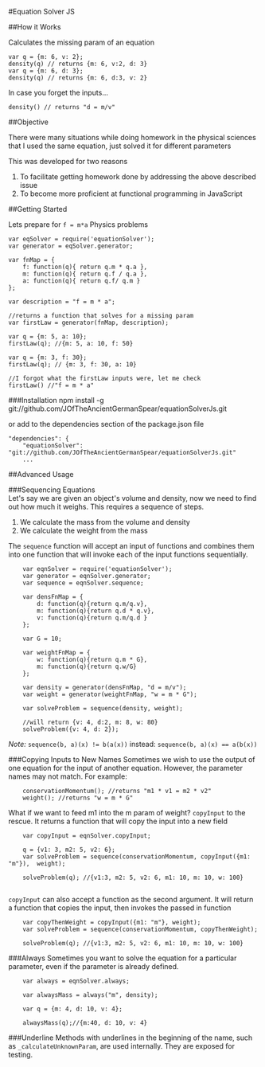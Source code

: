 #Equation Solver JS

##How it Works

Calculates the missing param of an equation

	var q = {m: 6, v: 2};
	density(q) // returns {m: 6, v:2, d: 3}
	var q = {m: 6, d: 3};
	density(q) // returns {m: 6, d:3, v: 2}
	
In case you forget the inputs...

	density() // returns "d = m/v"

##Objective

There were many situations while doing homework in the physical sciences that I used the same equation, just solved it for different parameters  

This was developed for two reasons

1. To facilitate getting homework done by addressing the above described issue
2. To become more proficient at functional programming in JavaScript

##Getting Started

Lets prepare for `f = m*a` Physics problems

	var eqSolver = require('equationSolver');
	var generator = eqSolver.generator;
	
	var fnMap = {
		f: function(q){ return q.m * q.a },
		m: function(q){ return q.f / q.a },
		a: function(q){ return q.f/ q.m }
	};
	
	var description = "f = m * a";
	
	//returns a function that solves for a missing param
	var firstLaw = generator(fnMap, description);
	
	var q = {m: 5, a: 10};
	firstLaw(q); //{m: 5, a: 10, f: 50}
	
	var q = {m: 3, f: 30};
	firstLaw(q); // {m: 3, f: 30, a: 10}
	
	//I forgot what the firstLaw inputs were, let me check
	firstLaw() //"f = m * a"

###Installation
	npm install -g git://github.com/JOfTheAncientGermanSpear/equationSolverJs.git
	
or add to the dependencies section of the package.json file

	"dependencies": { 
		"equationSolver": "git://github.com/JOfTheAncientGermanSpear/equationSolverJs.git"
		...

##Advanced Usage

###Sequencing Equations  
Let's say we are given an object's volume and density, now we need to find out how much it weighs. This requires a sequence of steps.

1. We calculate the mass from the volume and density
2. We calculate the weight from the mass

The `sequence` function will accept an input of functions and combines them into one function that will invoke each of the input functions sequentially.

````
	var eqnSolver = require('equationSolver');
	var generator = eqnSolver.generator;
	var sequence = eqnSolver.sequence;

	var densFnMap = {
		d: function(q){return q.m/q.v},
		m: function(q){return q.d * q.v},
		v: function(q){return q.m/q.d }
	};
	
	var G = 10;
	
	var weightFnMap = {
		w: function(q){return q.m * G},
		m: function(q){return q.w/G}
	};
	
	var density = generator(densFnMap, "d = m/v");
	var weight = generator(weightFnMap, "w = m * G");
	
	var solveProblem = sequence(density, weight);
	
	//will return {v: 4, d:2, m: 8, w: 80}
	solveProblem({v: 4, d: 2});
````
_Note:_ `sequence(b, a)(x) != b(a(x))` instead:  `sequence(b, a)(x) == a(b(x))`

###Copying Inputs to New Names
Sometimes we wish to use the output of one equation for the input of another equation. However, the parameter names may not match.
For example:

````
	conservationMomentum(); //returns "m1 * v1 = m2 * v2"
	weight(); //returns "w = m * G"
````

What if we want to feed m1 into the m param of weight? `copyInput` to the rescue. It returns a function that will copy the input into a new field

````
	var copyInput = eqnSolver.copyInput;
	
	q = {v1: 3, m2: 5, v2: 6};
	var solveProblem = sequence(conservationMomentum, copyInput({m1: "m"}),  weight);
	
	solveProblem(q); //{v1:3, m2: 5, v2: 6, m1: 10, m: 10, w: 100}
	
````

`copyInput` can also accept a function as the second argument. It will return a function that copies the input, then invokes the passed in function

````
	var copyThenWeight = copyInput({m1: "m"}, weight);
	var solveProblem = sequence(conservationMomentum, copyThenWeight);
	
	solveProblem(q); //{v1:3, m2: 5, v2: 6, m1: 10, m: 10, w: 100}
````

###Always
Sometimes you want to solve the equation for a particular parameter, even if the parameter is already defined.

````
	var always = eqnSolver.always;
	
	var alwaysMass = always("m", density);
	
	var q = {m: 4, d: 10, v: 4};
	
	alwaysMass(q);//{m:40, d: 10, v: 4}
````

###Underline
Methods with underlines in the beginning of the name, such as `_calculateUnknownParam`, are used internally. They are exposed for testing.